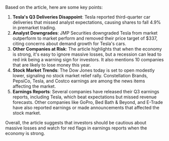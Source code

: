 Based on the article, here are some key points:

1. **Tesla's Q3 Deliveries Disappoint**: Tesla reported third-quarter car deliveries that missed analyst expectations, causing shares to fall 4.9% in premarket trading.
2. **Analyst Downgrades**: JMP Securities downgraded Tesla from market outperform to market perform and removed their price target of $337, citing concerns about demand growth for Tesla's cars.
3. **Other Companies at Risk**: The article highlights that when the economy is strong, it's easy to ignore massive losses, but a recession can lead to red ink being a warning sign for investors. It also mentions 10 companies that are likely to lose money this year.
4. **Stock Market Trends**: The Dow Jones today is set to open modestly lower, signaling no stock market relief rally. Constellation Brands, PepsiCo, Tesla, and Costco earnings are among the news items affecting the market.
5. **Earnings Reports**: Several companies have released their Q3 earnings reports, including Tesla, which beat expectations but missed revenue forecasts. Other companies like GoPro, Bed Bath & Beyond, and E-Trade have also reported earnings or made announcements that affected the stock market.

Overall, the article suggests that investors should be cautious about massive losses and watch for red flags in earnings reports when the economy is strong.
